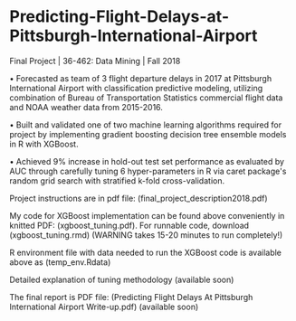 # Predicting-Flight-Delays-at-Pittsburgh-International-Airport
Final Project | 36-462: Data Mining | Fall 2018

•	Forecasted as team of 3 flight departure delays in 2017 at Pittsburgh International Airport with classification predictive modeling, utilizing combination of Bureau of Transportation Statistics commercial flight data and NOAA weather data from 2015-2016. 

•	Built and validated one of two machine learning algorithms required for project by implementing gradient boosting decision tree ensemble models in R with XGBoost. 

• Achieved 9% increase in hold-out test set performance as evaluated by AUC through carefully tuning 6 hyper-parameters in 
R via caret package's random grid search with stratified k-fold cross-validation.


Project instructions are in pdf file: (final_project_description2018.pdf)

My code for XGBoost implementation can be found above conveniently in knitted PDF: (xgboost_tuning.pdf).
For runnable code, download (xgboost_tuning.rmd) (WARNING takes 15-20 minutes to run completely!) 

R environment file with data needed to run the XGBoost code is available above as (temp_env.Rdata)

Detailed explanation of tuning methodology (available soon)

The final report is PDF file: (Predicting Flight Delays At Pittsburgh International Airport Write-up.pdf) (available soon)

